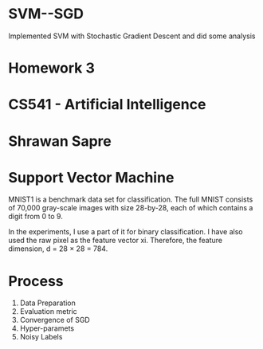 # SVM--SGD
Implemented SVM with Stochastic Gradient Descent and did some analysis


# Homework 3
# CS541 - Artificial Intelligence
# Shrawan Sapre
# Support Vector Machine

MNIST1 is a benchmark data set for classification. The full MNIST consists of 70,000 gray-scale images with size 28-by-28, each of which contains a digit from 0 to 9.


In the experiments, I use a part of it for binary classification. I have also used the raw pixel as the feature vector xi. Therefore, the feature dimension, d = 28 × 28 = 784.

# Process
1. Data Preparation
2. Evaluation metric
3. Convergence of SGD
4. Hyper-paramets
5. Noisy Labels
